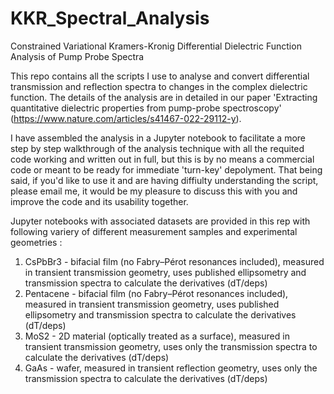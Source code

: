# KKR_Spectral_Analysis
Constrained Variational Kramers-Kronig Differential Dielectric Function Analysis of Pump Probe Spectra


This repo contains all the scripts I use to analyse and convert differential transmission and reflection spectra to changes in the complex dielectric function. The details of the analysis are in detailed in our paper 'Extracting quantitative dielectric properties from pump-probe spectroscopy' (https://www.nature.com/articles/s41467-022-29112-y). 


I have assembled the analysis in a Jupyter notebook to facilitate a more step by step walkthrough of the analysis technique with all the requited code working and written out in full, but this is by no means a commercial code or meant to be ready for immediate 'turn-key' depolyment. That being said, if you'd like to use it and are having diffiulty understanding the script, please email me, it would be my pleasure to discuss this with you and improve the code and its usability together. 

Jupyter notebooks with associated datasets are provided in this rep with following variery of different measurement samples and experimental geometries : 

1. CsPbBr3 - bifacial film (no Fabry–Pérot resonances included), measured in transient transmission geometry, uses published ellipsometry and transmission spectra to calculate the derivatives (dT/deps)
2. Pentacene - bifacial film (no Fabry–Pérot resonances included), measured in transient transmission geometry, uses published ellipsometry and transmission spectra to calculate the derivatives (dT/deps)
3. MoS2 - 2D material (optically treated as a surface), measured in transient transmission geometry, uses only the transmission spectra to calculate the derivatives (dT/deps)
4. GaAs - wafer, measured in transient reflection geometry, uses only the transmission spectra to calculate the derivatives (dT/deps)
